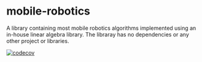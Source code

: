 # mobile-robotics
A library containing most mobile robotics algorithms implemented using an in-house linear algebra library. The libraray has no dependencies or any other project or libraries.

[![codecov](https://codecov.io/gh/dikshant2210/mobile-robotics/graph/badge.svg?token=V50EQCK86A)](https://codecov.io/gh/dikshant2210/mobile-robotics)